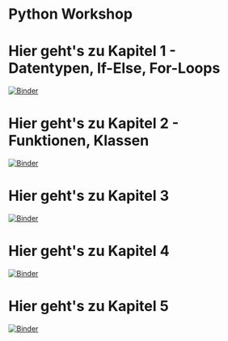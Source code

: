 # Python Workshop

# Hier geht's zu Kapitel 1 - Datentypen, If-Else, For-Loops
[![Binder](https://mybinder.org/badge_logo.svg)](https://mybinder.org/v2/gh/smorrow1/python_workshop/b96d5caa0e6e10a6654ab506553b34c5ee341b8d?filepath=Introduction%20-%20Datentypen%2C%20If-Else%2C%20For-Loops.ipynb)
# Hier geht's zu Kapitel 2 - Funktionen, Klassen
[![Binder](https://mybinder.org/badge_logo.svg)](https://mybinder.org/v2/gh/smorrow1/python_workshop/master?filepath=Introduction%20-%20Funktionen%2C%20Klassen.ipynb)

# Hier geht's zu Kapitel 3
[![Binder](https://mybinder.org/badge_logo.svg)](https://mybinder.org/v2/gh/smorrow1/python_intro/master?filepath=Introduction.ipynb)

# Hier geht's zu Kapitel 4
[![Binder](https://mybinder.org/badge_logo.svg)](https://mybinder.org/v2/gh/smorrow1/python_intro/master?filepath=Introduction.ipynb)

# Hier geht's zu Kapitel 5
[![Binder](https://mybinder.org/badge_logo.svg)](https://mybinder.org/v2/gh/smorrow1/python_intro/master?filepath=Introduction.ipynb)

